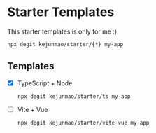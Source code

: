 # Starter Templates

This starter templates is only for me :)

```bash
npx degit kejunmao/starter/{*} my-app
```

## Templates

- [x] TypeScript + Node
    ```
    npx degit kejunmao/starter/ts my-app
    ```
- [ ] Vite + Vue
    ```
    npx degit kejunmao/starter/vite-vue my-app
    ```
